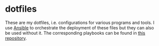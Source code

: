 # dotfiles

These are my dotfiles, i.e. configurations for various programs and tools. I use
[Ansible](https://www.ansible.com/) to orchestrate the deployment of these files
but they can also be used without it. The corresponding playbooks can be found
in [this repository](https://github.com/f-koehler/playbooks-dotfiles).
